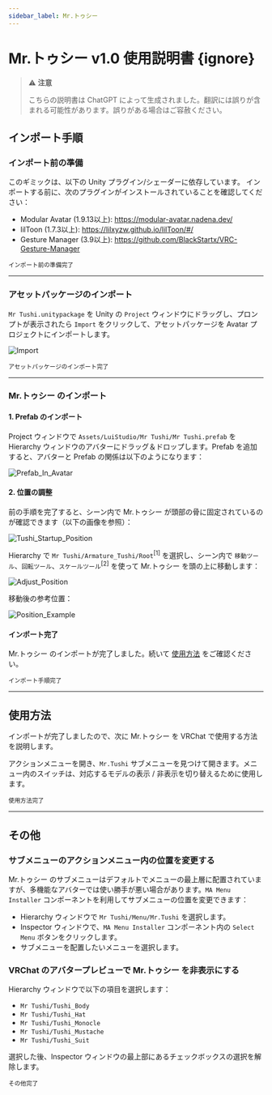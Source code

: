 ```yaml
---
sidebar_label: Mr.トゥシー
---
```


# Mr.トゥシー v1.0 使用説明書 {ignore}

>:warning: **注意**
>
>こちらの説明書は ChatGPT によって生成されました。翻訳には誤りが含まれる可能性があります。誤りがある場合はご容赦ください。

## インポート手順

### インポート前の準備

このギミックは、以下の Unity プラグイン/シェーダーに依存しています。 インポートする前に、次のプラグインがインストールされていることを確認してください：

- Modular Avatar (1.9.13以上): https://modular-avatar.nadena.dev/
- lilToon (1.7.3以上): https://lilxyzw.github.io/lilToon/#/
- Gesture Manager (3.9以上): https://github.com/BlackStartx/VRC-Gesture-Manager

<sub>インポート前の準備完了</sub>

---

### アセットパッケージのインポート

`Mr Tushi.unitypackage` を Unity の `Project` ウィンドウにドラッグし、プロンプトが表示されたら `Import` をクリックして、アセットパッケージを Avatar プロジェクトにインポートします。

![Import](./Assets/Import.webp)

<sub>アセットパッケージのインポート完了</sub>

---

### Mr.トゥシー のインポート

#### 1. Prefab のインポート

Project ウィンドウで `Assets/LuiStudio/Mr Tushi/Mr Tushi.prefab` を Hierarchy ウィンドウのアバターにドラッグ＆ドロップします。Prefab を追加すると、アバターと Prefab の関係は以下のようになります：

![Prefab_In_Avatar](./Assets/Prefab_In_Avatar.webp)

#### 2. 位置の調整

前の手順を完了すると、シーン内で Mr.トゥシー が頭部の骨に固定されているのが確認できます（以下の画像を参照）：

![Tushi_Startup_Position](./Assets/Tushi_Startup_Position.webp)

Hierarchy で `Mr Tushi/Armature_Tushi/Root`<sup>[1]</sup> を選択し、シーン内で `移動ツール`、`回転ツール`、`スケールツール`<sup>[2]</sup> を使って Mr.トゥシー を頭の上に移動します：

![Adjust_Position](./Assets/Adjust_Position.webp)

移動後の参考位置：

![Position_Example](./Assets/Position_Example.webp)

#### インポート完了

Mr.トゥシー のインポートが完了しました。続いて [使用方法](#使用方法) をご確認ください。

<sub>インポート手順完了</sub>

---

## 使用方法

インポートが完了しましたので、次に Mr.トゥシー を VRChat で使用する方法を説明します。  

アクションメニューを開き、`Mr.Tushi` サブメニューを見つけて開きます。メニュー内のスイッチは、対応するモデルの表示 / 非表示を切り替えるために使用します。

<sub>使用方法完了</sub>

---

## その他

### サブメニューのアクションメニュー内の位置を変更する  

Mr.トゥシー のサブメニューはデフォルトでメニューの最上層に配置されていますが、多機能なアバターでは使い勝手が悪い場合があります。`MA Menu Installer` コンポーネントを利用してサブメニューの位置を変更できます：  

- Hierarchy ウィンドウで `Mr Tushi/Menu/Mr.Tushi` を選択します。  
- Inspector ウィンドウで、`MA Menu Installer` コンポーネント内の `Select Menu` ボタンをクリックします。  
- サブメニューを配置したいメニューを選択します。

### VRChat のアバタープレビューで Mr.トゥシー を非表示にする  

Hierarchy ウィンドウで以下の項目を選択します：  

- `Mr Tushi/Tushi_Body`  
- `Mr Tushi/Tushi_Hat`  
- `Mr Tushi/Tushi_Monocle`  
- `Mr Tushi/Tushi_Mustache`  
- `Mr Tushi/Tushi_Suit`  

選択した後、Inspector ウィンドウの最上部にあるチェックボックスの選択を解除します。

<sub>その他完了</sub>